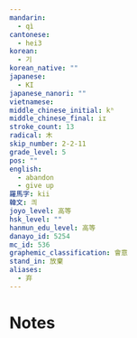 ```yaml
---
mandarin:
  - qì
cantonese:
  - hei3
korean:
  - 기
korean_native: ""
japanese:
  - KI
japanese_nanori: ""
vietnamese:
middle_chinese_initial: kʰ
middle_chinese_final: iɪ
stroke_count: 13
radical: 木
skip_number: 2-2-11
grade_level: 5
pos: ""
english:
  - abandon
  - give up
羅馬字: kii
韓文: 킈
joyo_level: 高等
hsk_level: ""
hanmun_edu_level: 高等
danayo_id: 5254
mc_id: 536
graphemic_classification: 會意
stand_in: 放棄
aliases:
  - 弃
---
```


# Notes
